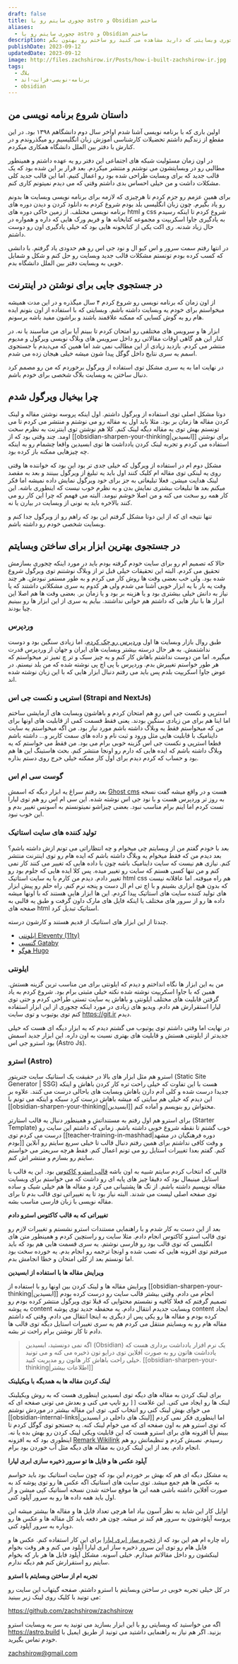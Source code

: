 ```yaml
---
draft: false
title: چجوری سایتم رو با astro و Obsidian ساختم
aliases:
  - چجوری سایتم رو با astro و Obsidian ساختم
description: توی این پست می خوام داستان اینکه چجوری وبسایتی که دارید مشاهده می کنید رو ساختم رو بهتون بگم.
publishDate: 2023-09-12
updatedDate: 2023-09-12
image: http://files.zachshirow.ir/Posts/how-i-built-zachshirow-ir.jpg
tags:
  - بلاگ
  - برنامه-نویسی-فرانت-اند
  - obsidian
---
```



## داستان شروع برنامه نویسی من

اولین باری که با برنامه نویسی آشنا شدم اواخر سال دوم دانشگاهم ۱۳۹۸ بود. در این مقطع از زندگیم داشتم تحضیلات کارشناسی آموزش زبان انگلیسیم رو میگذروندم و در کنارش با دفتر بین الملل دانشگاه همکاری میکردم. 

در اون زمان مسئولیت شبکه های اجتماعی این دفتر رو یه عهده داشتم و همینطور مطالبی رو در وبسایتشون می نوشتم و منتشر میکردم. بعد قرار بر این شده بود که یک قالب جدید که برای وبسایت طراحی شده بود رو اعمال کنیم. اما این قالب جدید کلی مشکلات داشت و من خیلی احساس بدی داشتم وقتی که می دیدم نمیتونم کاری کنم. 

برای همین عزمم رو جزم کردم تا هرچیزی که لازمه برای برنامه نویسی وبسایت ها بدونم رو یاد بگیرم. چون زبان انگلیسی بلد بودم شروع کردم به دانلود کردن و دیدن دوره های برنامه نویسی مختلف. از زمین خاکی دوره های html و css شروع کردم تا اینکه رسیدم به یادگیری جاوا اسکریپت و مجموعه کتابخانه ها و فریم ورک هایی که داره و همواره در حال زیاد شدنه. ری اکت یکی از کتابخونه هایی بود که خیلی یادگیری اون رو دوست داشتم. 

در انتها رفتم سمت سرور و اس کیو ال و نود جی اس رو هم حدودی یاد گرفتم. با دانشی که کسب کرده بودم تونستم مشکلات قالب جدید وبسایت رو حل کنم و شکل و شمایل خوبی به وبسایت دفتر بین الملل دانشگاه بدم. 

## در جستجوی جایی برای نوشتن در اینترنت

از اون زمان که برنامه نویسی رو شروع کردم ۴ سال میگذره و در این مدت همیشه میخواستم برای خودم یه وبسایت داشته باشم. وبسایتی که با استفاده از اون بتونم ایده هام رو به گوش کسایی که ممکنه علاقمند باشند و براشون مفید باشه برسونم. 

ابزار ها و سرویس های مختلفی رو امتحان کردم تا ببینم آیا برای من مناسبند یا نه. در کنار این هم گاهی اوقات مقالاتی رو داخل سرویس های وبلاگ نویسی ویرگول و مدیوم منتشر می کردم. بازدید زیادی از این مطالب نمی شد اما همین که می‌دیدم با جستجوی اسمم یه سری نتایج داخل گوگل پیدا شون میشه خیلی هیجان زده می شدم. 

در نهایت اما به یه سری مشکل توی استفاده از ویرگول برخوردم که من رو مصمم کرد دنبال ساختن یه وبسایت بلاگ شخصی برای خودم باشم. 

## چرا بیخیال ویرگول شدم

دوتا مشکل اصلی توی استفاده از ویرگول داشتم. اول اینکه پروسه نوشتن مقاله و لینک کردن مقاله ها زمان بر بود. مثلا باید اول یه مقاله رو می نوشتم و منتشر می کردم تا می تونستم بهش توی یه مقاله دیگه لینک کنم. کلا هم نوشتن توی اینترنت به نظرم سخت اومد. چند وقتی بود که از [[obsidian-sharpen-your-thinking|ابسیدین]] برای نوشتن استفاده می کردم و تجربه لینک کردن یادداشت ها توی ابسیدین واقعا چشمام رو به اینکه چه چیزهایی ممکنه باز کرده بود. 

مشکل دوم ام در استفاده از ویرگول که خیلی جدی تر بود این بود که خواننده ها وقتی روی یه لینکی توی مقاله ام کلیک کنند اول باید یه تبلیغ از ویرگول ببینند و بعد به مقصد لینک هدایت میشن. فعلا تبلیغاتی به جز برای خود ویرگول نمایش داده نمیشه اما فکر میکنم بعد ها تبلیغات بیشتری نمایش بدن و به نظرم خوب نیست که اینطوری باشه. این کار همه رو سخت می کنه و من اصلا خوشم نیومد. البته می فهمم که چرا این کار رو می کنند بالاخره باید یه نونی از وبسایت در بیارن یا نه. 

تنها نتیجه ای که از این دوتا مشکل گرفتم این بود که راهم رو از ویرگول جدا کنم و وبسایت شخصی خودم رو داشته باشم. 

## در جستجوی بهترین ابزار برای ساختن وبسایتم

حالا که تصمیم ام رو برای سایت خودم گرفته بودم باید در مورد اینکه چجوری بسازمش تحقیق می کردم. البته این تحقیقات خیلی قبل تر از وبلاگ نوشتنم توی ویرگول شروع شده بود. ولی خب بعضی وقت ها روش کار می کردم و به طور مستمر نبودش. هر چند وقت یه بار با یه ابزار خوبی آشنا می شدم ولی هر کدوم یه سری مشکلاتی داشتند که یا نیاز به دانش خیلی بیشتری بود و یا هزینه بر بود و یا زمان بر. بعضی وقت ها هم اصلا این ابزار ها با نیاز هایی که داشتم هم خوانی نداشتند. بیایم یه سری از این ابزار ها رو ببینیم چیا بودند.

### وردپرس

طبق روال بازار وبسایت ها اول [وردپرس رو چک کردم](https://docs.liara.ir/wp-plus/install/)، اما زیادی سنگین بود و دوست نداشتمش. به هر حال درسته بیشتر وبسایت های ایران و جهان از وردپرس قدرت میگیره. اما من دوست نداشتم باهاش کار کنم و یه چیز سبک و تر چ تمیز تر میخواستم که هر طور خواستم تغییرش بدم. وردپرس با پی اچ پی نوشته شده که من بلد نیستم. در عوض جاوا اسکریپت بلدم پس باید می رفتم دنبال ابزار هایی که با این زبان نوشته شده اند. 

### استرپی و نکست جی اس (Strapi and NextJs)

استرپی و نکست جی اس رو هم امتحان کردم و باهاشون وبسایت های آزمایشی ساختم اما اینا هم برای من زیادی سنگین بودند. یعنی فقط قسمت کمی از قابلیت های اونها برای من که میخواستم فقط یه وبلاگ داشته باشم مورد نیاز بود. من اگه میخواستم یه سایت داینامیک با قابلیت هایی مثل ورود و ثبت نام و داده های سمت کاربر و... داشته باشم قطعا استرپی و نکست جی اس گزینه خوبی برام می بود. من فقط می خواستم که یه وبلاگ داشته باشم که ایده هایی که دارم رو اونجا منتشر کنم. بحث هاستینگ این ها هم بود و حساب که کردم دیدم برای اول کار ممکنه خیلی خرج روی دستم بذاره. 

### گوست سی ام اس

بعد رفتم سراغ یه ابزار دیگه که اسمش [Ghost cms](https://docs.liara.ir/one-click-apps/about/) هست و در واقع میشه گفت نسخه به روز تر وردپرس هست و با نود جی اس نوشته شده. این سی ام اس رو هم توی لیارا تست کردم اما اینم برام مناسب نبود. بعضی چیزاشو نمیتونستم به آسونس تغییر بدم و این خوب نبود. 

### تولید کننده های سایت استاتیک

بعد با خودم گفتم من از وبسایتم چی میخوام و چه انتظاراتی می تونم ازش داشته باشم؟ بعد دیدم من که فقط میخوام یه وبلاگ داشته باشم که ایده هام رو توی اینترنت منتشر کنم. نیازی هم نیست که سایت داینامیک باشه چون با داده هایی که تغییر می کنند کار نمی کنم و من تنها کسی هستم که سایت رو تغییر میده. پس کلا ایده هایی که جلوم بود رو تغییر دادم. دیدم من کارم با یه سایت استاتیک html css هم راه میوفته. اما عاقلانه نیست که بدون هیچ ابزاری بشینم و با اچ تی ام ال دست و پنجه نرم کنم. راه حلم رو پیش ابزار های تولید کننده سایت های استاتیک پیدا کردم. این ها ابزار هایی هستند که با اونها میشه داده ها رو از سرور های مختلف یا اینکه فایل های مارک داون گرفت و طبق یه قالبی به صفحه های html استاتیک تبدیل کرد. 

چندتا از این ابزار های استاتیک از قدیم هستند و کارشون درسته. 

- [ایلونتی Eleventy (11ty)](https://docs.liara.ir/instructions/eleventy/)
- [گتسبی Gataby](https://docs.liara.ir/instructions/gatsbyjs/)
- [هوگو Hugo](https://docs.liara.ir/instructions/hugo/)

### ایلونتی

من به این ابزار ها نگاه انداختم و دیدم که ایلونتی برای من مناسب ترین گزینه هستش. همین که با جاوا اسکریپت نوشته شده نکته خیلی مثبتی برام بود. شروع کردم به یاد گرفتن قابلیت های مختلف ایلونتی و باهاش یه سایت تستی طراحی کردم و حتی توی لیارا استقرارش هم دادم. ویدیو های زیادی در مورد اینکه چجوری از این ابزار استفاده کنم توی یوتیوب و توی سایت https://git.ir دیدم. 

در نهایت اما وقتی داشتم توی یوتیوب می گشتم دیدم که یه ابزار دیگه ای هست که خیلی جدیدتر از ایلونتی هستش و قابلیت های بهتری نسبت به اون داره. این ابزار جدید اسمش بود استرو جی اس (Astro Js). 

### استرو (Astro)

استرو هم مثل ابزار های بالا در حقیقت یک استاتیک سایت جنریتور (Static Site Generator | SSG) هست با این تفاوت که خیلی راحت تره کار کردن باهاش و اینکه جدیدا درست شده و کلی آدم دارن باهاش وبسایت های باحالی درست می کنند. علاوه بر این دیدم که خیلی هم سایتی که میشه باهاش درست کرد سبکه و اینکه می تونم با [[obsidian-sharpen-your-thinking|ابسیدین]] محتواش رو بنویسم و آماده کنم. 

برای استرو هم اول رفتم به مستنداتش و همینطور دنبال یه قالب استارتر (Starter Template) خوب گشتم تا نقطه شروع خوبی داشته باشم. زمانی که داشتم این سایت رو درست می کردم توی [[teacher-training-in-mashhad|دوره فرهنگیان در مشهد بودم]] و وقت کافی نداشتم برای همین رفتم دنبال قالب تا خیلی سریع سایتم رو آنلاین کنم. گفتم بعدا تغییرات استایل رو می تونم اعمال کنم. فقط هرچه سریعتر می خواستم سایتم رو بسازم و منتشر اش کنم. 

قالبی که انتخاب کردم سایتم شبیه به اون باشه [قالب استرو کاکتوس](https://astro-theme-cactus.netlify.app/) بود. این یه قالب با استایل مینیمال بود که دقیقا چیز های پایه ای رو داشت که می خواستم برای وبسایت مقاله نویسیم داشته باشم. از تگ ها پشتیبانی می کرد و مقاله ها هم خیلی شیک و ساده توی صفحه اصلی لیست می شدند. البته نیاز بود تا یه تغییراتی توی قالب بدم تا برای مقاله نویسی با زبان فارسی مناسب بشه. 

**تغییراتی که به قالب کاکتوس استرو دادم**

بعد از این دست به کار شدم و با راهنمایی مستندات استرو نشستم و تغییرات لازم رو توی قالب استرو کاکتوس انجام دادم. مثلا سایت رو راستچین کردم و همینطور متن های انگلیسی که توی قالب بود رو فارسی نوشتم. یه سری قسمت هایی هم بود که باید میرفتم توی افزونه هایی که نصب شده و اونجا ترجمه رو انجام بدم. یه خورده سخت بود اما تونستم بعد از کلی امتحان و خطا انجامش بدم. 

**ویرایش مقاله ها با استفاده از ابسیدین**

ویرایش مقاله ها و لینک کردن بین اونها رو با استفاده از [[obsidian-sharpen-your-thinking|ابسیدین]] انجام می دادم. وقتی بیشتر قالب سایت رو درست کرده بودم تصمیم گرفتم که فعلا کافیه و نشستم محتوایی که قبلا توی ویرگول منتشر کرده بودم رو به پوشه content وبسایت جدیدم انتقال دادم. یه محفظه جدید توی پوشه content ایجاد کرده بودم و مقاله ها رو یکی پس از دیگری به اینجا انتقال می دادم. وقتی که داشتم مقاله هام رو به وبسایتم منتقل می کردم هم یه سری تغییرات استایل دیگه توی قالب ها دادم تا کار نوشتن برام راحت تر بشه.  

> اگه نمی دونستید، ابسیدین (Obsidian) یک نرم افزار یادداشت برداری هست که یادداشت هاتون رو به صورت آفلاین توی درایو تون ذخیره می کنه و می تونید خیلی راحت باهاش کار هاتون رو مدیریت کنید. 
> [[obsidian-sharpen-your-thinking|اطلاعات بیشتر]]

**لینک کردن مقاله ها به همدیگه با ویکیلینک**

برای لینک کردن به مقاله های دیگه توی ابسیدین اینطوری هست که به روش ویکیلینک لینک ها رو ایجاد می کنی. این علامت `[[` رو تایپ می کنی و بعدش می تونی صفحه ای که می خوای بهش لینک کنی رو انتخاب کنی. توی این مقاله بیشتر در موردش نوشتم [[obsidian-internal-links|لینک های داخلی در ابسیدین]] اما اینطوری فکر نمی کردم که توی استرو هم به اون صفحه ای که می خوام لینک کنه. یه جستجو توی گوگل کردم تا ببینم آیا افزونه های برای استرو هست که این قابلیت ویکی لینک کردن رو بهش بده یا نه. اینطوری بود که به افزونه [Remark Wikilink](https://github.com/datopian/portaljs/tree/main/packages/remark-wiki-link) رسیدم. نصبش کردم و تنظیماتش رو هم انجام دادم. بعد از این لینک کردن به مقاله های دیگه مثل آب خوردن بود برام. 

**آپلود عکس ها و فایل ها تو سرور ذخیره سازی ابری لیارا**

یه مشکل دیگه ای هم که بهش بر خوردم این بود که چون سایت استاتیک بود باید حواسم به عکس ها هم جمع میشد. توی سایت های استاتیک اگه عکس ها رو توی پوشه کد به صورت آفلاین داشته باشی همه این ها موقع ساخته شدن نسخه استاتیک کپی میشن و از اول باید همه داده ها رو به سرور آپلود کنی. 

اوایل کار این شاید به نظر آسون بیاد اما هرچی تعداد فایل ها و مقاله ها بیشتر میشه این پروسه آپلودشون به سرور هم کند تر میشه. چون هر دفعه باید کل مقاله ها و عکس ها رو دوباره به سرور آپلود کنی. 

راه چاره ام هم این بود که از [ذخیره ساز ابری لیارا](https://liara.ir/products/object-storage/) برای این کار استفاده کنم. عکس ها و فایل هام رو توی این سرور ذخیره ساز ابری لیارا آپلود می کنم و هر وقت بخوام لینکشون رو داخل مقالاتم میذارم. خیلی آسونه. مشکل آپلود فایل ها هر بار که بخوام سایتم رو استقرارش کنم هم دیگه ندارم. 

**تجربه ام از ساختن وبسایتم با استرو**

در کل خیلی تجربه خوبی در ساختن وبسایتم با استرو داشتم. صفحه گیتهاب این سایت رو می تونید با کلیک روی لینک زیر ببینید: 

https://github.com/zachshirow/zachshirow
 
اگه می خواستید که وبسایتی رو با این ابزار بسازید می تونید یه سر به وبسایت استرو https://astro.build بزنید. اگر هم نیاز به راهنمایی داشتید می تونید از طریق ایمیل با خودم تماس بگیرید. 

zachshirow@gmail.com
